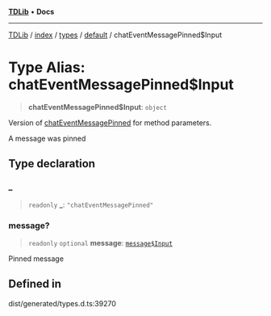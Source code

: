 [**TDLib**](../../../../../../README.md) • **Docs**

***

[TDLib](../../../../../../modules.md) / [index](../../../../../README.md) / [types](../../../README.md) / [default](../README.md) / chatEventMessagePinned$Input

# Type Alias: chatEventMessagePinned$Input

> **chatEventMessagePinned$Input**: `object`

Version of [chatEventMessagePinned](chatEventMessagePinned.md) for method parameters.

A message was pinned

## Type declaration

### \_

> `readonly` **\_**: `"chatEventMessagePinned"`

### message?

> `readonly` `optional` **message**: [`message$Input`](message$Input-1.md)

Pinned message

## Defined in

dist/generated/types.d.ts:39270
